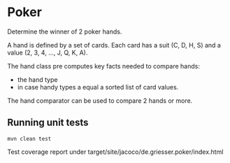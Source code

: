 # Poker

Determine the winner of 2 poker hands.

A hand is defined by a set of cards.
Each card has a suit (C, D, H, S) and a value (2, 3, 4, ..., J, Q, K, A).

The hand class pre computes key facts needed to compare hands: 
- the hand type 
- in case handy types a equal a sorted list of card values.

The hand comparator can be used to compare 2 hands or more. 

## Running unit tests

```shell
mvn clean test
```

Test coverage report under target/site/jacoco/de.griesser.poker/index.html